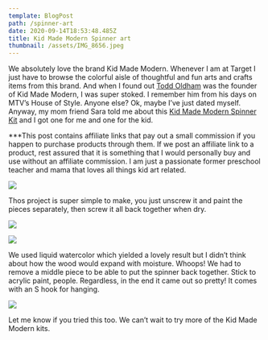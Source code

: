 ```yaml
---
template: BlogPost
path: /spinner-art
date: 2020-09-14T18:53:48.485Z
title: Kid Made Modern Spinner art
thumbnail: /assets/IMG_8656.jpeg
---
```

We absolutely love the brand Kid Made Modern. Whenever I am at Target I just have to browse the colorful aisle of thoughtful and fun arts and crafts items from this brand. And when I found out [Todd Oldham](https://www.toddoldhamstudio.com/portfolio/kid-made-modern/) was the founder of Kid Made Modern, I was super stoked. I remember him from his days on MTV’s House of Style. Anyone else? Ok, maybe I’ve just dated myself. Anyway, my mom friend Sara told me about this [Kid Made Modern Spinner Kit](https://www.target.com/p/pine-oval-spinner-hand-made-modern-174/-/A-50364232#lnk=sametab) and I got one for me and one for the kid.  

\*\**This post contains affiliate links that pay out a small commission if you happen to purchase products through them.  If we post an affiliate link to a product, rest assured that it is something that I would personally buy and use without an affiliate commission. I am just a passionate former preschool teacher and mama that loves all things kid art related. 

![](/assets/IMG_8644.jpeg)

Thos project is super simple to make, you just unscrew it and paint the pieces separately, then screw it all back together when dry.

![](/assets/IMG_8647.jpeg)

![](/assets/IMG_8658.jpeg)

We used liquid watercolor which yielded a lovely result but I didn’t think about how the wood would expand with moisture. Whoops! We had to remove a middle piece to be able to put the spinner back together. Stick to acrylic paint, people. Regardless, in the end it came out so pretty! It comes with an S hook for hanging. 

![](/assets/IMG_8664.jpeg)

Let me know if you tried this too. We can’t wait to try more of the Kid Made Modern kits.

